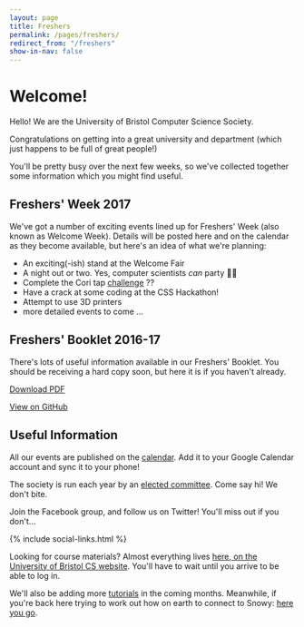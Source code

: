```yaml
---
layout: page
title: Freshers
permalink: /pages/freshers/
redirect_from: "/freshers"
show-in-nav: false
---
```


# Welcome!

Hello! We are the University of Bristol Computer Science Society.

Congratulations on getting into a great university and department (which just happens to be full of great people!)

You'll be pretty busy over the next few weeks, so we've collected together some information which you might find useful.

## Freshers' Week 2017

We've got a number of exciting events lined up for Freshers' Week (also known as Welcome Week). Details will be posted here and on the calendar as they become available, but here's an idea of what we're planning:

* An exciting(-ish) stand at the Welcome Fair
* A night out or two. Yes, computer scientists *can* party 🎉💾
* Complete the Cori tap [challenge](https://thetab.com/uk/bristol/2017/03/24/ten-step-guide-cori-tap-challenge-29087) ??
* Have a crack at some coding at the CSS Hackathon!
* Attempt to use 3D printers
* more detailed events to come ...

<div id="calendar" class="calendar"></div>

<script type="text/javascript">
$(document).ready(function() {
    $('#calendar').fullCalendar({
      header: {
        left: 'title',
        center: '',
        right: ''
      },
      views: {
        agenda: {
          minTime: "09:00:00"
        }
      },
      defaultView: 'agendaWeek',
      defaultDate: '2017-09-18',
      firstDay: 1,
      googleCalendarApiKey: 'AIzaSyBoDRhd5JAtBWVaN0zzEmrKo8_0W5RKF_0',
      eventSources: [
        {
          googleCalendarId: 'cssbristol.co.uk_cmmb77i4kd6d9okfv5nc1pibn0@group.calendar.google.com',
          className: 'calendar__event--css'
        }
      ]
    })

});
</script>

## Freshers' Booklet 2016-17

There's lots of useful information available in our Freshers' Booklet. You should be receiving a hard copy soon, but here it is if you haven't already.

[Download PDF](https://github.com/cssbristol/)

[View on GitHub](https://github.com/cssbristol/)

<!--<iframe src = "/ViewerJS/#https://raw.githubusercontent.com/cssbristol/freshers-booklet-2016/master/booklet.pdf" width='100%' height='600' allowfullscreen webkitallowfullscreen></iframe>-->

## Useful Information

All our events are published on the [calendar](/events/). Add it to your Google Calendar account and sync it to your phone!

The society is run each year by an [elected committee](/about/). Come say hi! We don't bite.

Join the Facebook group, and follow us on Twitter! You'll miss out if you don't...

{% include social-links.html %}

Looking for course materials? Almost everything lives [here, on the University of Bristol CS website](http://www.cs.bris.ac.uk/Teaching/). You'll have to wait until you arrive to be able to log in.

We'll also be adding more [tutorials](/tutorials/) in the coming months. Meanwhile, if you're back here trying to work out how on earth to connect to Snowy: [here you go](/tutorials/ssh-into-snowy/).

